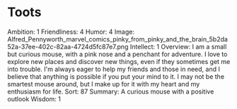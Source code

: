 # Toots

Ambition: 1
Friendliness: 4
Humor: 4
Image: Alfred_Pennyworth_marvel_comics_pinky_from_pinky_and_the_brain_5b2da52a-37ee-402c-82aa-4724d5fc87e7.png
Intellect: 1
Overview: I am a small but curious mouse, with a pink nose and a penchant for adventure. I love to explore new places and discover new things, even if they sometimes get me into trouble. I'm always eager to help my friends and those in need, and I believe that anything is possible if you put your mind to it. I may not be the smartest mouse around, but I make up for it with my heart and my enthusiasm for life.
Sort: 87
Summary: A curious mouse with a positive outlook
Wisdom: 1